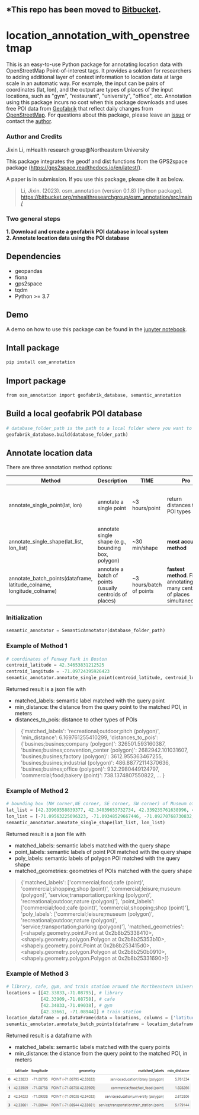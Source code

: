 ## *This repo has been moved to [Bitbucket](https://bitbucket.org/mhealthresearchgroup/osm_annotation/src/main/).  

# location_annotation_with_openstreetmap
This is an easy-to-use Python package for annotating location data with OpenStreetMap Point-of-interest tags. It provides a solution for researchers to adding additional layer of context information to location data at large scale in an automatic way. For example, the input can be pairs of coordinates (lat, lon), and the output are types of places of the input locations, such as "gym", "restaurant", "university", "office", etc. Annotation using this package incurs no cost when this package downloads and uses free POI data from [Geofabrik](https://www.geofabrik.de/) that reflect daily changes from [OpenStreetMap](https://en.wikipedia.org/wiki/OpenStreetMap). For questions about this package, please leave an [issue](https://bitbucket.org/mhealthresearchgroup/osm_annotation/issues?status=new&status=open) or contact the [author](mailto:li.jix@northeastern.edu).

### Author and Credits
Jixin Li, mHealth research group@Northeastern University  

This package integrates the geodf and dist functions from the GPS2space package (https://gps2space.readthedocs.io/en/latest/).  

A paper is in submission. If you use this package, please cite it as below.  
> Li, Jixin. (2023). osm_annotation (version 0.1.8) [Python package]. https://bitbucket.org/mhealthresearchgroup/osm_annotation/src/main/


### Two general steps
**1. Download and create a geofabrik POI database in local system**  
**2. Annotate location data using the POI database**  

## Dependencies
- geopandas
- fiona
- gps2space
- tqdm
- Python >= 3.7

## Demo
A demo on how to use this package can be found in the [jupyter notebook](https://github.com/rexli999/location_annotation_with_openstreetmap/blob/main/package_demo.ipynb).

## Intall package
```bash
pip install osm_annotation
```

## Import package
```bash
from osm_annotation import geofabrik_database, semantic_annotation
```

## Build a local geofabrik POI database
```python
# database_folder_path is the path to a local folder where you want to build the database. The disk should have at least 150 GB.
geofabrik_database.build(database_folder_path)
```

## Annotate location data  

There are three annotation method options:  

|Method|Description|TIME|Pro|Con|
|---|---|---|---|---|
|annotate_single_point(lat, lon)| annotate a single point| ~3 hours/point|return distances to all POI types| time-consuming. Method 3 is recommended for batch of points|
|annotate_single_shape(lat_list, lon_list)| annotate single shape (e.g., bounding box, polygon)|~30 min/shape| **most accurate method** | need a set of points define the query shape |
|annotate_batch_points(dataframe, latitude_colname, longitude_colname)| annotate a batch of points (usually centroids of places)|~3 hours/batch of points| **fastest method**. Fit for annotating many centroids of places simultaneously.| return the label of the nearest POI and the distance.   |
  
		
### Initialization
```python
semantic_annotator = SemanticAnnotator(database_folder_path)
```


### Example of Method 1
```python
# coordinates of Fenway Park in Boston
centroid_latitude = 42.34653831212525
centroid_longitude = -71.09724395926423
semantic_annotator.annotate_single_point(centroid_latitude, centroid_longitude)
```

Returned result is a json file with
- matched_labels: semantic label matched with the query point
- min_distance: the distance from the query point to the matched POI, in meters
- distances_to_pois: distance to other types of POIs
> {'matched_labels': 'recreational;outdoor;pitch (polygon)',
 'min_distance': 6.169761255410299,
 'distances_to_pois': {'busines;busines;company (polygon)': 326501.593160387,
  'busines;busines;convention_center (polygon)': 2682942.101031607,
  'busines;busines;factory (polygon)': 3612.955363467255,
  'busines;busines;industrial (polygon)': 486.88772114370636,
  'busines;busines;office (polygon)': 932.2980449124797,
  'commercial;food;bakery (point)': 738.1374807550822,
> ...
> }


### Example of Method 2
```python
# bounding box (NW corner,NE corner, SE corner, SW corner) of Museum of Fine Arts in Boston
lat_list = [42.33969558839377, 42.34039653732734, 42.339235761638996, 42.33847311473655]
lon_list = [-71.09563225696323, -71.09348529667446, -71.09270768730832, -71.0948470612041]
semantic_annotator.annotate_single_shape(lat_list, lon_list)
```

Returned result is a json file with
- matched_labels: semantic labels matched with the query shape
- point_labels: semantic labels of point POI matched with the query shape
- poly_labels: semantic labels of polygon POI matched with the query shape
- matched_geometries: geometries of POIs matched with the query shape
> {'matched_labels': ['commercial;food;cafe (point)',
  'commercial;shopping;shop (point)',
  'commercial;leisure;museum (polygon)',
  'service;transportation;parking (polygon)',
  'recreational;outdoor;nature (polygon)'],
 'point_labels': ['commercial;food;cafe (point)',
  'commercial;shopping;shop (point)'],
 'poly_labels': ['commercial;leisure;museum (polygon)',
  'recreational;outdoor;nature (polygon)',
  'service;transportation;parking (polygon)'],
 'matched_geometries': [<shapely.geometry.point.Point at 0x2b8b25338410>,
  <shapely.geometry.polygon.Polygon at 0x2b8b25353b10>,
  <shapely.geometry.point.Point at 0x2b8b253415d0>,
  <shapely.geometry.polygon.Polygon at 0x2b8b250b0910>,
  <shapely.geometry.polygon.Polygon at 0x2b8b25331690>]}



### Example of Method 3
```python
# library, cafe, gym, and train station around the Northeastern University campus
locations = [[42.33833,-71.08795], # library
             [42.33909,-71.08758], # cafe
             [42.34033,-71.09038], # gym
             [42.33661, -71.08944]] # train station
location_dataframe = pd.DataFrame(data = locations, columns = ['latitude', 'longitude'])
semantic_annotator.annotate_batch_points(dataframe = location_dataframe, latitude_colname = 'latitude', longitude_colname = 'longitude')
```

Returned result is a dataframe with
- matched_labels: semantic labels matched with the query points
- min_distance: the distance from the query point to the matched POI, in meters

![alt text](https://github.com/rexli999/location_annotation_with_openstreetmap/blob/main/batch_results.png "batch result")

